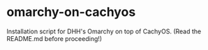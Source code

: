 # omarchy-on-cachyos
Installation script for DHH's Omarchy on top of CachyOS. (Read the README.md before proceeding!) 
